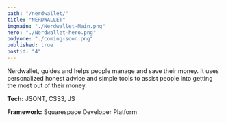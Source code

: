```yaml
---
path: "/nerdwallet/"
title: "NERDWALLET"
imgmain: "./Nerdwallet-Main.png"
hero: "./Nerdwallet-hero.png"
bodyone: "./coming-soon.png"
published: true
postid: "4"
---
```


Nerdwallet, guides and helps people manage and save their money. It uses personalized honest advice and simple tools to assist people into getting the most out of their money.

**Tech:** JSONT, CSS3, JS

**Framework:** Squarespace Developer Platform
